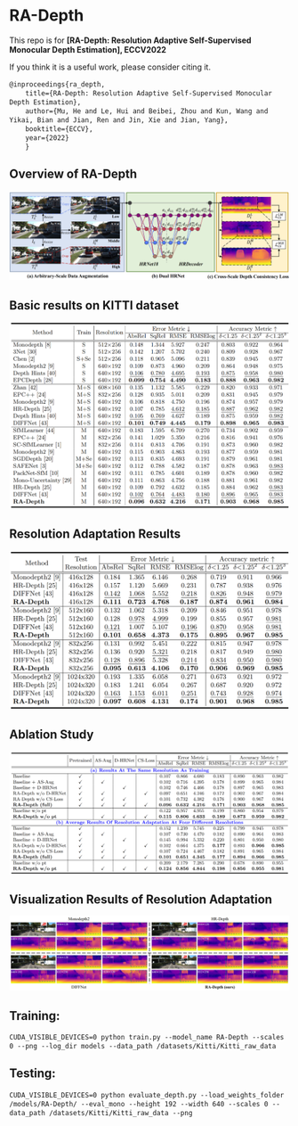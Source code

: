 # RA-Depth

This repo is for **[RA-Depth: Resolution Adaptive Self-Supervised Monocular Depth Estimation], ECCV2022**


If you think it is a useful work, please consider citing it.
```
@inproceedings{ra_depth,
    title={RA-Depth: Resolution Adaptive Self-Supervised Monocular Depth Estimation},
    author={Mu, He and Le, Hui and Beibei, Zhou and Kun, Wang and Yikai, Bian and Jian, Ren and Jin, Xie and Jian, Yang},
    booktitle={ECCV},
    year={2022}
    }

```

## Overview of RA-Depth
![](assets/pipeline.png)


## Basic results on KITTI dataset
![](assets/results1.png)


## Resolution Adaptation Results
![](assets/results2.png)


##  Ablation Study
![](assets/results3.png)


## Visualization Results of Resolution Adaptation
![](assets/visuals.png)


## Training:

```
CUDA_VISIBLE_DEVICES=0 python train.py --model_name RA-Depth --scales 0 --png --log_dir models --data_path /datasets/Kitti/Kitti_raw_data
```


## Testing:

```
CUDA_VISIBLE_DEVICES=0 python evaluate_depth.py --load_weights_folder /models/RA-Depth/ --eval_mono --height 192 --width 640 --scales 0 --data_path /datasets/Kitti/Kitti_raw_data --png
```


